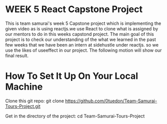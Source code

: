 # WEEK 5 React Capstone Project
This is team samurai's week 5 Capstone project which is implementing the given video as is using reactjs.we use React to clone what is assigned by our mentors to do in this weeks capstond project. The main goal of this project is to check our understanding of the what we learned in the past few weeks that we have been an intern at sidehustle under reactjs.
so we use the likes of useeffect in our project. The following motion will show our final result.

# How To Set It Up On Your Local Machine

Clone this git repo: git clone  https://github.com/0tuedon/Team-Samurai-Tours-Project.git

Get in the directory of the project: cd Team-Samurai-Tours-Project



